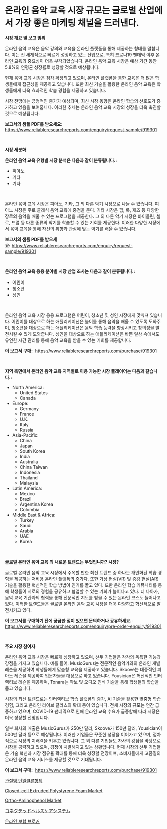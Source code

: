 <p><h1>온라인 음악 교육 시장 규모는 글로벌 산업에서 가장 좋은 마케팅 채널을 드러낸다.</h1></p><p><strong>시장 개요 및 보고 범위</strong></p>
<p><p>온라인 음악 교육은 음악 강의와 교육을 온라인 플랫폼을 통해 제공하는 형태를 말합니다. 이는 전 세계적으로 빠르게 성장하고 있는 산업으로, 특히 코로나19 팬데믹 이후 온라인 교육의 중요성이 더욱 부각되었습니다. 온라인 음악 교육 시장은 예상 기간 동안 5.8%의 연평균 성장률로 성장할 것으로 예상됩니다.</p><p>현재 음악 교육 시장은 점차 확장되고 있으며, 온라인 플랫폼을 통한 교육은 더 많은 학생들에게 접근성을 제공하고 있습니다. 또한 최신 기술을 활용한 온라인 음악 교육은 학생들에게 더욱 효과적인 학습 경험을 제공하고 있습니다.</p><p>시장 전망에는 긍정적인 증가가 예상되며, 최신 시장 동향은 온라인 학습의 선호도가 증가하고 있음을 보여줍니다. 이러한 추세는 온라인 음악 교육 시장의 성장을 더욱 촉진할 것으로 예상됩니다.</p></p>
<p><strong>보고서의 샘플 PDF를 받으세요:</strong> <a href="https://www.reliableresearchreports.com/enquiry/request-sample/919301">https://www.reliableresearchreports.com/enquiry/request-sample/919301</a></p>
<p>&nbsp;</p>
<p><strong>시장 세분화</strong></p>
<p><strong>온라인 음악 교육 유형별 시장 분석은 다음과 같이 분류됩니다.:</strong></p>
<p><ul><li>피아노</li><li>기타</li><li>기타</li></ul></p>
<p>&nbsp;</p>
<p><p>온라인 음악 교육 시장은 피아노, 기타, 그 외 다른 악기 시장으로 나눌 수 있습니다. 피아노 시장은 주로 클래식 음악 교육에 중점을 둔다. 기타 시장은 팝, 록, 재즈 등 다양한 장르의 음악을 배울 수 있는 프로그램을 제공한다. 그 외 다른 악기 시장은 바이올린, 첼로, 드럼 등 다른 종류의 악기를 학습할 수 있는 기회를 제공한다. 이러한 다양한 시장에서 음악 교육을 통해 자신의 취향과 관심에 맞는 악기를 배울 수 있습니다.</p></p>
<p><strong>보고서의 샘플 PDF를 받으세요:</strong>&nbsp;<a href="https://www.reliableresearchreports.com/enquiry/request-sample/919301">https://www.reliableresearchreports.com/enquiry/request-sample/919301</a></p>
<p>&nbsp;</p>
<p><strong> 온라인 음악 교육 응용 분야별 시장 산업 조사는 다음과 같이 분류됩니다.:</strong></p>
<p><ul><li>어린이</li><li>청소년</li><li>성인</li></ul></p>
<p>&nbsp;</p>
<p><p>온라인 음악 교육 시장 응용 프로그램은 어린이, 청소년 및 성인 시장에게 맞춰져 있습니다. 어린이를 대상으로 하는 애플리케이션은 놀이를 통해 음악을 배울 수 있도록 도와주며, 청소년을 대상으로 하는 애플리케이션은 음악 학습 능력을 향상시키고 창의성을 발전시킬 수 있게 도와줍니다. 성인을 대상으로 하는 애플리케이션은 바쁜 일상 속에서도 유연한 시간 관리를 통해 음악 교육을 받을 수 있는 기회를 제공합니다.</p></p>
<p><strong>이 보고서 구매:</strong>&nbsp; <a href="https://www.reliableresearchreports.com/purchase/919301">https://www.reliableresearchreports.com/purchase/919301</a></p>
<p>&nbsp;</p>
<p><strong>지역 측면에서 온라인 음악 교육 지역별로 이용 가능한 시장 플레이어는 다음과 같습니다.:</strong></p>
<p><ul>
    <li>
        North America:
        <ul>
            <li>United States</li>
            <li>Canada</li>
        </ul>
    </li>
    <li>
        Europe:
        <ul>
            <li>Germany</li>
            <li>France</li>
            <li>U.K.</li>
            <li>Italy</li>
            <li>Russia</li>
        </ul>
    </li>
    <li>
        Asia-Pacific:
        <ul>
            <li>China</li>
            <li>Japan</li>
            <li>South Korea</li>
            <li>India</li>
            <li>Australia</li>
            <li>China Taiwan</li>
            <li>Indonesia</li>
            <li>Thailand</li>
            <li>Malaysia</li>
        </ul>
    </li>
    <li>
        Latin America:
        <ul>
            <li>Mexico</li>
            <li>Brazil</li>
            <li>Argentina Korea</li>
            <li>Colombia</li>
        </ul>
    </li>
    <li>
        Middle East & Africa:
        <ul>
            <li>Turkey</li>
            <li>Saudi</li>
            <li>Arabia</li>
            <li>UAE</li>
            <li>Korea</li>
        </ul>
    </li>
    </ul></p>
<p>&nbsp;</p>
<p><strong>글로벌 온라인 음악 교육 의 새로운 트렌드는 무엇입니까? 시장?</strong></p>
<p><p>글로벌 온라인 음악 교육 시장에서 주목할 만한 최신 트렌드 중 하나는 개인화된 학습 경험을 제공하는 저비용 온라인 플랫폼의 증가다. 또한 가상 현실(VR) 및 증강 현실(AR) 기술을 활용한 혁신적인 학습 방법이 인기를 끌고 있다. 또한 온라인 학습 커뮤니티를 통해 학생들이 서로의 경험을 공유하고 협업할 수 있는 기회가 늘어나고 있다. 더 나아가, 음악 교육 기관과의 협력을 통해 전문적인 지도를 받을 수 있는 온라인 코스도 늘어나고 있다. 이러한 트렌드들은 글로벌 온라인 음악 교육 시장을 더욱 다양하고 혁신적으로 발전시키고 있다.</p></p>
<p><strong>이 보고서를 구매하기 전에 궁금한 점이 있으면 문의하거나 공유하세요.</strong>- <a href="https://www.reliableresearchreports.com/enquiry/pre-order-enquiry/919301">https://www.reliableresearchreports.com/enquiry/pre-order-enquiry/919301</a></p>
<p>&nbsp;</p>
<p><strong>주요 시장 참여자</strong></p>
<p><p>온라인 음악 교육 시장은 빠르게 성장하고 있으며, 선두 기업들은 각각의 독특한 기능과 강점을 가지고 있습니다. 예를 들어, MusicGurus는 전문적인 음악가와의 온라인 개별 레슨을 제공하여 학생들에게 맞춤형 교육을 제공하고 있습니다. Skoove는 대중적인 피아노 레슨을 제공하여 입문자들을 대상으로 하고 있습니다. Yousician은 혁신적인 인터랙티브 레슨을 제공하며, Tonara는 악보 및 오디오 인식 기술을 통해 학생들의 학습을 돕고 있습니다.</p><p>시장의 최신 트렌드로는 인터랙티브 학습 플랫폼의 증가, AI 기술을 활용한 맞춤형 학습 경험, 그리고 온라인 라이브 클라스의 확대 등이 있습니다. 전체 시장의 규모는 연간 급증하고 있으며, COVID-19 팬데믹으로 인해 온라인 교육 수요가 급증함에 따라 시장은 더욱 성장할 전망입니다.</p><p>일부 회사의 매출은 MusicGurus가 250만 달러, Skoove가 150만 달러, Yousician이 500만 달러 등으로 예상됩니다. 이러한 기업들은 꾸준한 성장을 이어가고 있으며, 점차적으로 시장의 지배력을 키우고 있습니다. 그 외 다른 기업들도 자사의 강점을 바탕으로 시장을 공략하고 있으며, 경쟁이 치열해지고 있는 상황입니다. 현재 시장의 선두 기업들은 기술 혁신과 시장 점유율 확대를 통해 더욱 성장할 전망이며, 소비자들에게 고품질의 온라인 음악 교육 서비스를 제공할 것으로 기대됩니다.</p></p>
<p><strong>이 보고서 구매:</strong>&nbsp;&nbsp;<a href="https://www.reliableresearchreports.com/purchase/919301">https://www.reliableresearchreports.com/purchase/919301</a></p>
<p><p><a href="https://github.com/laholand/Market-Research-Report-List-2/blob/main/5185989182823.md">관절염 단일클론항체</a></p><p><a href="https://issuu.com/reportprime-2/docs/closed-cell-extruded-polystyrene-foam-market-size-">Closed-cell Extruded Polystyrene Foam Market</a></p><p><a href="https://issuu.com/reportprime-2/docs/ortho-aminophenol-market-size-2030.pptx">Ortho-Aminophenol Market</a></p><p><a href="https://github.com/mohamedbakry57/Market-Research-Report-List-2/blob/main/9433732182827.md">コネクテッドヘルスケアシステム</a></p><p><a href="https://github.com/sougarounis/Market-Research-Report-List-2/blob/main/4666415182824.md">온라인 보험 브로커</a></p></p>
